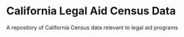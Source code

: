 #  California Legal Aid Census Data
A repository of California Census data relevant to legal aid programs
